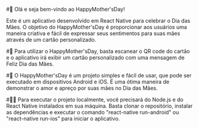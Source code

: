 #👋 Olá e seja bem-vindo ao HappyMother'sDay!

Este é um aplicativo desenvolvido em React Native para celebrar o Dia das Mães. O objetivo do HappyMother'sDay é proporcionar aos usuários uma maneira criativa e fácil de expressar seus sentimentos para suas mães através de um cartão personalizado.

#📱 Para utilizar o HappyMother'sDay, basta escanear o QR code do cartão e o aplicativo irá exibir um cartão personalizado com uma mensagem de Feliz Dia das Mães.

#🚀 O HappyMother'sDay é um projeto simples e fácil de usar, que pode ser executado em dispositivos Android e iOS. É uma ótima maneira de demonstrar o amor e apreço por suas mães no Dia das Mães.

#👨‍💻 Para executar o projeto localmente, você precisará do Node.js e do React Native instalados em sua máquina. Basta clonar o repositório, instalar as dependências e executar o comando "react-native run-android" ou "react-native run-ios" para iniciar o aplicativo.
